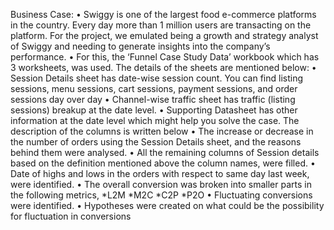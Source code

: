 Business Case:
•	Swiggy is one of the largest food e-commerce platforms in the country. Every day more than 1 million users are transacting on the platform. For the project, we emulated being a growth and strategy analyst of Swiggy and needing to generate insights into the company’s performance. 
•	For this, the ‘Funnel Case Study Data’ workbook which has 3 worksheets, was used. The details of the sheets are mentioned below:
•	Session Details sheet has date-wise session count. You can find listing sessions, menu sessions, cart sessions, payment sessions, and order sessions day over day
•	Channel-wise traffic sheet has traffic (listing sessions) breakup at the date level.
•	Supporting Datasheet has other information at the date level which might help you solve the case. The description of the columns is written below
•	The increase or decrease in the number of orders using the Session Details sheet, and the reasons behind them were analysed.
•	All the remaining columns of Session details based on the definition mentioned above the column names, were filled.
•	Date of highs and lows in the orders with respect to same day last week, were identified.
•	The overall conversion was broken into smaller parts in the following metrics, *L2M *M2C *C2P *P2O
•	Fluctuating conversions were identified.
•	Hypotheses were created on what could be the possibility for fluctuation in conversions
